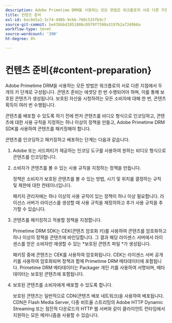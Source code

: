 ```yaml
---
description: Adobe Primetime DRM을 사용하는 모든 방법은 워크플로의 서로 다른 지점에서 두 개의 키 단계로 구성됩니다. 콘텐츠 준비는 에셋당 한 번 수행되어야 하며, 이를 통해 보호된 콘텐츠가 생성됩니다. 보호된 자산을 시청하려는 모든 소비자에 대해 한 번, 콘텐츠 획득이 여러 번 수행됩니다.
title: 컨텐츠 준비
exl-id: 6ec8e5a1-3cf4-498b-9cbb-760c525fb9c7
source-git-commit: be43bbbd1051886c8979ff590a3197b2a7249b6a
workflow-type: tm+mt
source-wordcount: '390'
ht-degree: 0%

---
```


# 컨텐츠 준비{#content-preparation}

Adobe Primetime DRM을 사용하는 모든 방법은 워크플로의 서로 다른 지점에서 두 개의 키 단계로 구성됩니다. 콘텐츠 준비는 에셋당 한 번 수행되어야 하며, 이를 통해 보호된 콘텐츠가 생성됩니다. 보호된 자산을 시청하려는 모든 소비자에 대해 한 번, 콘텐츠 획득이 여러 번 수행됩니다.

콘텐츠를 배포할 수 있도록 하기 전에 먼저 콘텐츠를 비디오 형식으로 인코딩하고, 콘텐츠에 대한 사용 규칙을 지정하는 하나 이상의 정책을 만들고, Adobe Primetime DRM SDK를 사용하여 콘텐츠를 패키징해야 합니다.

콘텐츠를 인코딩하고 패키징하고 배포하는 단계는 다음과 같습니다.

1. Adobe 또는 서드파티가 제공하는 인코딩 도구를 사용하여 원하는 비디오 형식으로 콘텐츠를 인코딩합니다.
1. 소비자가 콘텐츠를 볼 수 있는 사용 규칙을 지정하는 정책을 만듭니다.

   정책은 소비자가 보호된 콘텐츠를 볼 수 있는 방법, 시기 및 위치를 결정하는 규칙 및 제한에 대한 컨테이너입니다.

   패키지 관리자에는 하나 이상의 사용 규칙이 있는 정책이 하나 이상 필요합니다. 라이선스 서버가 라이선스를 생성할 때 사용 규칙을 재정의하고 추가 사용 규칙을 추가할 수 있습니다.

1. 콘텐츠를 패키징하고 적용할 정책을 지정합니다.

   Primetime DRM SDK는 CEK(콘텐츠 암호화 키)를 사용하여 콘텐츠를 암호화하고 하나 이상의 정책을 콘텐츠에 바인딩합니다. 그 결과 해당 라이센스 서버에서 라이센스를 얻은 소비자만 재생할 수 있는 *보호된 콘텐츠 파일 *가 생성됩니다.

   패키징 중에 콘텐츠는 CEK를 사용하여 암호화됩니다. CEK는 라이센스 서버 공개 키를 사용하여 암호화되며 정책과 함께 Primetime DRM 메타데이터에 포함됩니다. Primetime DRM 메타데이터는 Packager 개인 키를 사용하여 서명되며, 메타데이터는 보호된 콘텐츠에 포함됩니다.

1. 보호된 콘텐츠를 소비자에게 배포할 수 있도록 합니다.

   보호된 콘텐츠는 일반적으로 CDN(콘텐츠 배포 네트워크)을 사용하여 배포됩니다. CDN은 Flash Media Server, 다중 비트율 스트리밍의 Adobe HTTP Dynamic Streaming 또는 점진적 다운로드의 HTTP 웹 서버와 같이 클라이언트 런타임에서 지원하는 모든 메커니즘을 사용할 수 있습니다.
